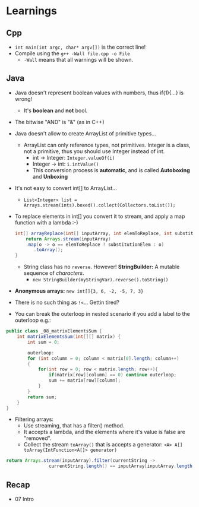 # Learnings

## Cpp
- `int main(int argc, char* argv[])` is the correct line!
- Compile using the `g++ -Wall file.cpp -o File`
  - `-Wall` means that all warnings will be shown.

## Java
- Java doesn't represent boolean values with numbers, thus if(1){...} is wrong!
  - It's **boolean** and **not** bool.
- The bitwise "AND" is "&" (as in C++)
- Java doesn't allow to create ArrayList<E> of primitive types...
  - ArrayList can only reference types, not primitives. Integer is a class, not a primitive, thus you should use Integer instead of int.
    - int -> Integer: `Integer.valueOf(i)`
    - Integer -> int: `i.intValue()`
    - This conversion process is **automatic**, and is called **Autoboxing** and **Unboxing**
- It's not easy to convert int[] to ArrayList<Integer>...
  - `List<Integer> list = Arrays.stream(ints).boxed().collect(Collectors.toList());`
- To replace elements in int[] you convert it to stream, and apply a map function with a lambda :-)

  ```java
  int[] arrayReplace(int[] inputArray, int elemToReplace, int substitutionElem) {
      return Arrays.stream(inputArray)
      .map(o -> o == elemToReplace ? substitutionElem : o)
         .toArray();
  }
  ```

  - String class has no `reverse`. However! **StringBuilder:** A mutable sequence of *characters*.
    - `new StringBuilder(myStringVar).reverse().toString()`

- **Anonymous arrays:** `new int[]{3, 6, -2, -5, 7, 3}`
- There is no such thing as `!<`... Gettin tired?
- You can break the outerloop in nested scenario if you add a label to the outerloop e.g.:

```java
public class _08_matrixElementsSum {
    int matrixElementsSum(int[][] matrix) {
        int sum = 0;

        outerloop:
        for (int column = 0; column < matrix[0].length; column++)
        {
            for(int row = 0; row < matrix.length; row++){
                if(matrix[row][column] == 0) continue outerloop;
                sum += matrix[row][column];
            }
        }
        return sum;
    }
}
```

- Filtering arrays:
  - Use streaming, that has a filter() method.
  - It accepts a lambda, and the elements where it's value is false are "removed".
  - Collect the stream `toArray()` that is accepts a generator: `<A> A[] toArray(IntFunction<A[]> generator)`
```java
return Arrays.stream(inputArray).filter(currentString ->
                currentString.length() == inputArray[inputArray.length - 1].length()).toArray(String[]::new);
```

## Recap
- 07 Intro
